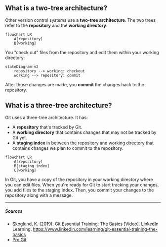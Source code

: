 ## What is a two-tree architecture?
Other version control systems use a **two-tree architecture**. The two trees refer to the **repository** and the **working directory**:

``` mermaid
flowchart LR
    A[repository]
    B[working]
```

You "check out" files from the repository and edit them within your working directory:

``` mermaid
stateDiagram-v2
    repository --> working: checkout
    working --> repository: commit
```

After those changes are made, you **commit** the changes back to the repository.

## What is a three-tree architecture?
Git uses a three-tree architecture. It has:

- A **repository** that's tracked by Git.
- A **working directory** that contains changes that may not be tracked by Git yet.
- A **staging index** in between the repository and working directory that contains changes we plan to commit to the repository.

``` mermaid
flowchart LR
    A[repository]
    B[staging index]
    C[working]
```
In Git, you have a copy of the repository in your working directory where you can edit files. When you're ready for Git to start tracking your changes, you add files to the staging index. Then, you commit your changes to the repository along with a message.

***

##### Sources
- Skoglund, K. (2019). Git Essential Training: The Basics [Video]. LinkedIn Learning. https://www.linkedin.com/learning/git-essential-training-the-basics
- [Pro Git](https://git-scm.com/book/en/v2)